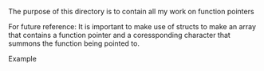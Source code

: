 The purpose of this directory is to contain all my work on function pointers

For future reference:
It is important to make use of structs to make an array that contains a function pointer and a coressponding character that summons the function being pointed to.

Example
    
							   
